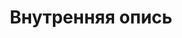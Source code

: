 ---
title: Внутренняя опись
description: РГАСПИ, ф.17, т.1, оп.171, дело 409, лист -2
images:
- /disk/pictures/v01/17-171-409_op_3.jpg
- /disk/pictures/v01/17-171-409_op_2.jpg
- /disk/pictures/v01/17-171-409_op_1.jpg
---